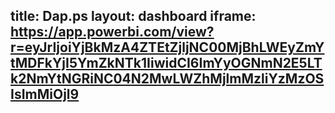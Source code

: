 title: Dap.ps
layout: dashboard
iframe: https://app.powerbi.com/view?r=eyJrIjoiYjBkMzA4ZTEtZjljNC00MjBhLWEyZmYtMDFkYjI5YmZkNTk1IiwidCI6ImYyOGNmN2E5LTk2NmYtNGRiNC04N2MwLWZhMjlmMzliYzMzOSIsImMiOjl9
---
